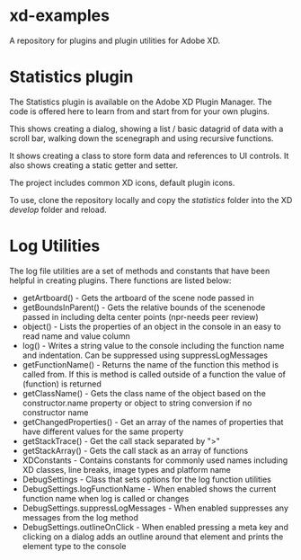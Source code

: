# xd-examples
A repository for plugins and plugin utilities for Adobe XD. 

# Statistics plugin
The Statistics plugin is available on the Adobe XD Plugin Manager. The code is offered here to learn from and start from for your own plugins. 

This shows creating a dialog, showing a list / basic datagrid of data with a scroll bar, walking down the scenegraph and using recursive functions. 

It shows creating a class to store form data and references to UI controls. It also shows creating a static getter and setter. 

The project includes common XD icons, default plugin icons. 

To use, clone the repository locally and copy the *statistics* folder into the XD *develop* folder and reload. 

# Log Utilities
The log file utilities are a set of methods and constants that have been helpful in creating plugins. There functions are listed below: 

 - getArtboard() - Gets the artboard of the scene node passed in
 - getBoundsInParent() - Gets the relative bounds of the scenenode passed in including delta center points (npr-needs peer review)
 - object() - Lists the properties of an object in the console in an easy to read name and value column
 - log() - Writes a string value to the console including the function name and indentation. Can be suppressed using suppressLogMessages
 - getFunctionName() - Returns the name of the function this method is called from. If this is method is called outside of a function the value of (function) is returned
 - getClassName() - Gets the class name of the object based on the constructor.name property or object to string conversion if no constructor name
 - getChangedProperties() - Get an array of the names of properties that have different values for the same property
 - getStackTrace() - Get the call stack separated by ">"
 - getStackArray() - Gets the call stack as an array of functions
 - XDConstants - Contains constants for commonly used names including XD classes, line breaks, image types and platform name
 - DebugSettings - Class that sets options for the log function utilities
 - DebugSettings.logFunctionName - When enabled shows the current function name when log is called or changes
 - DebugSettings.suppressLogMessages - When enabled suppresses any messages from the log method
 - DebugSettings.outlineOnClick - When enabled pressing a meta key and clicking on a dialog adds an outline around that element and prints the element type to the console
